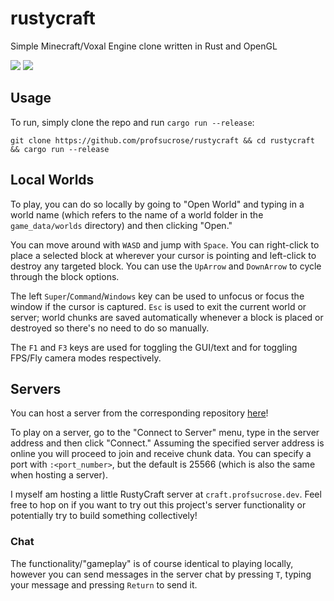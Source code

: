 # rustycraft

Simple Minecraft/Voxal Engine clone written in Rust and OpenGL

<img src="https://i.imgur.com/mIMRoGg.png">

<img src="https://i.imgur.com/8Z2x4CV.png">

## Usage

To run, simply clone the repo and run `cargo run --release`:
```
git clone https://github.com/profsucrose/rustycraft && cd rustycraft && cargo run --release
```

## Local Worlds
To play, you can do so locally by going to "Open World" and typing in a world name (which refers to the name of a world folder in the `game_data/worlds` directory) and then clicking "Open." 

You can move around with `WASD` and jump with `Space`. You can right-click to place a selected block at wherever your cursor is pointing and left-click to destroy any targeted block. You can use the `UpArrow` and `DownArrow` to cycle through the block options. 

The left `Super`/`Command`/`Windows` key can be used to unfocus or focus the window if the cursor is captured. `Esc` is used to exit the current world or server; world chunks are saved automatically whenever a block is placed or destroyed so there's no need to do so manually. 

The `F1` and `F3` keys are used for toggling the GUI/text and for toggling FPS/Fly camera modes respectively.

## Servers

You can host a server from the corresponding repository [here](https://github.com/profsucrose/rustycraft-server)!

To play on a server, go to the "Connect to Server" menu, type in the server address and then click "Connect." Assuming the specified server address is online you will proceed to join and receive chunk data. You can specify a port with `:<port_number>`, but the default is 25566 (which is also the same when hosting a server).

I myself am hosting a little RustyCraft server at `craft.profsucrose.dev`. Feel free to hop on if you want to try out this project's server functionality or potentially try to build something collectively!

### Chat
The functionality/"gameplay" is of course identical to playing locally, however you can send messages in the server chat by pressing `T`, typing your message and pressing `Return` to send it.
